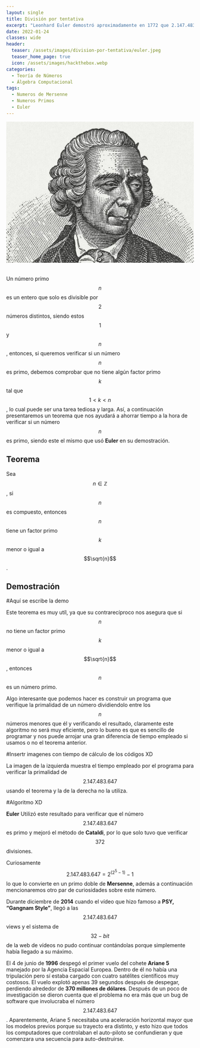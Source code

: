 ```yaml
---
layout: single
title: División por tentativa
excerpt: "Leonhard Euler demostró aproximadamente en 1772 que 2.147.483.647 es un numero primo y le mando una carta a Daniel Bernoulli informandole de su prueba, ¿Cómo fue que lo hizo con las limitaciones de su epoca para realizar cálculos?"
date: 2022-01-24
classes: wide
header:
  teaser: /assets/images/division-por-tentativa/euler.jpeg
  teaser_home_page: true
  icon: /assets/images/hackthebox.webp
categories:
  - Teoría de Números
  - Álgebra Computacional
tags:  
  - Numeros de Mersenne
  - Numeros Primos
  - Euler
---
```


<center> <img src="/assets/images/division-por-tentativa/euler.jpeg"> </center>
<br>

Un número primo $$n$$ es un entero que solo es divisible por $$2$$ números distintos, siendo estos $$1$$ y $$n$$, entonces, si queremos verificar si un número $$n$$ es primo, debemos comprobar que no tiene algún factor primo $$k$$ tal que $$1<k<n$$, lo cual puede ser una tarea tediosa y larga. Así, a continuación presentaremos un teorema que nos ayudará a ahorrar tiempo a la hora de verificar si un número $$n$$ es primo, siendo este el mismo que usó **Euler** en su demostración.

## Teorema
Sea $$n\in\mathbb{Z}$$, si $$n$$ es compuesto, entonces $$n$$ tiene un factor primo $$k$$ menor o igual a $$\sqrt{n}$$.

## Demostración

#Aquí se escribe la demo

Este teorema es muy utíl, ya que su contrarecíproco nos asegura que si $$n$$ no tiene un factor primo $$k$$ menor o igual a $$\sqrt{n}$$, entonces $$n$$ es un número primo.

Algo interesante que podemos hacer es construir un programa que verifique la primalidad de un número dividiendolo entre los $$n$$ números menores que él y verificando el resultado, claramente este algoritmo no será muy eficiente, pero lo bueno es que es sencillo de programar y nos puede arrojar una gran diferencia de tiempo empleado si usamos o no el teorema anterior.

#Insertr imagenes con tiempo de cálculo de los códigos XD

La imagen de la izquierda muestra el tiempo empleado por el programa para verificar la primalidad de $$2.147.483.647$$ usando el teorema y la de la derecha no la utiliza.

#Algoritmo XD

**Euler** Utilizó este resultado para verificar que el número $$2.147.483.647$$ es primo y mejoró el método de **Cataldi**, por lo que solo tuvo que verificar $$372$$ divisiones.

Curiosamente $$2.147.483.647 = 2^{(2^{5}-1)}-1$$ lo que lo convierte en un primo doble de **Mersenne**, además a continuación mencionaremos otro par de curiosidades sobre este número.

Durante diciembre de **2014** cuando el vídeo que hizo famoso a **PSY, “Gangnam Style”**, llegó a las $$2.147.483.647$$ views y el sistema de $$32-bit$$ de la web de vídeos no pudo continuar contándolas porque simplemente había llegado a su máximo. 

El 4 de junio de **1996** despegó el primer vuelo del cohete **Ariane 5** manejado por la Agencia Espacial Europea. Dentro de él no había una tripulación pero sí estaba cargado con cuatro satélites científicos muy costosos. El vuelo explotó apenas 39 segundos después de despegar, perdiendo alrededor de **370 millones de dólares**. Después de un poco de investigación se dieron cuenta que el problema no era más que un bug de software que involucraba el número $$2.147.483.647$$. Aparentemente, Ariane 5 necesitaba una aceleración horizontal mayor que los modelos previos porque su trayecto era distinto, y esto hizo que todos los computadores que controlaban el auto-piloto se confundieran y que comenzara una secuencia para auto-destruirse. 

